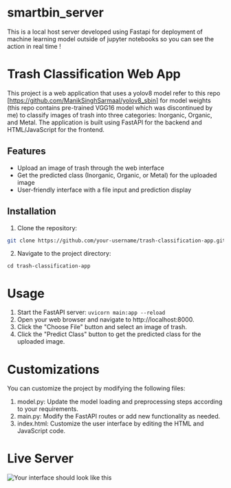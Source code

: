 # smartbin_server
 This is a local host server developed using Fastapi for deployment of machine learning model outside of jupyter notebooks so you can see the action in real time !
# Trash Classification Web App

This project is a web application that uses a yolov8 model refer to this repo [https://github.com/ManikSinghSarmaal/yolov8_sbin] for model weights (this repo contains pre-trained VGG16 model which was discontinued by me) to classify images of trash into three categories: Inorganic, Organic, and Metal. The application is built using FastAPI for the backend and HTML/JavaScript for the frontend.

## Features

- Upload an image of trash through the web interface
- Get the predicted class (Inorganic, Organic, or Metal) for the uploaded image
- User-friendly interface with a file input and prediction display

## Installation

1. Clone the repository:

```bash
git clone https://github.com/your-username/trash-classification-app.git
```

2. Navigate to the project directory:
```
cd trash-classification-app
```
# Usage

1. Start the FastAPI server:
```uvicorn main:app --reload```
2. Open your web browser and navigate to http://localhost:8000.
3. Click the "Choose File" button and select an image of trash.
4. Click the "Predict Class" button to get the predicted class for the uploaded image.

# Customizations
You can customize the project by modifying the following files:

1. model.py: Update the model loading and preprocessing steps according to your requirements.
2. main.py: Modify the FastAPI routes or add new functionality as needed.
3. index.html: Customize the user interface by editing the HTML and JavaScript code.

# Live Server
![Your interface should look like this]([Images])
